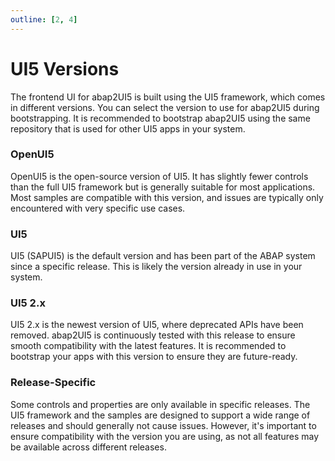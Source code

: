 ```yaml
---
outline: [2, 4]
---
```

# UI5 Versions
The frontend UI for abap2UI5 is built using the UI5 framework, which comes in different versions. You can select the version to use for abap2UI5 during bootstrapping. It is recommended to bootstrap abap2UI5 using the same repository that is used for other UI5 apps in your system.

### OpenUI5
OpenUI5 is the open-source version of UI5. It has slightly fewer controls than the full UI5 framework but is generally suitable for most applications. Most samples are compatible with this version, and issues are typically only encountered with very specific use cases.

### UI5
UI5 (SAPUI5) is the default version and has been part of the ABAP system since a specific release. This is likely the version already in use in your system.

### UI5 2.x
UI5 2.x is the newest version of UI5, where deprecated APIs have been removed. abap2UI5 is continuously tested with this release to ensure smooth compatibility with the latest features. It is recommended to bootstrap your apps with this version to ensure they are future-ready.

### Release-Specific
Some controls and properties are only available in specific releases. The UI5 framework and the samples are designed to support a wide range of releases and should generally not cause issues. However, it's important to ensure compatibility with the version you are using, as not all features may be available across different releases.